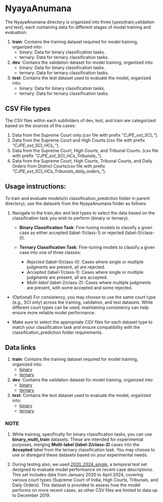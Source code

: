 # NyayaAnumana

The NyayaAnumana directory is organized into three types(train,validation and text), each containing data for different stages of model training and evaluation:

1. **train**: Contains the training dataset required for model training, organized into:
	 - binary: Data for binary classification tasks.
	 - ternary: Data for ternary classification tasks.
2. **dev**: Contains the validation dataset for model training, organized into:
	 - binary: Data for binary classification tasks.
	 - ternary: Data for ternary classification tasks.
3. **test**: Contains the test dataset used to evaluate the model, organized into:
	 - binary: Data for binary classification tasks.
	 - ternary: Data for ternary classification tasks.
 
 ## CSV File types
 
The CSV files within each subfolders of dev, test, and train are categorized based on the sources of the cases:
 1. Data from the Supreme Court only.(csv file with prefix *"CJPE_ext_SCI_"*).
 2. Data from the Supreme Court and High Courts.(csv file with prefix *"CJPE_ext_SCI_HCs_"*).
 3. Data from the Supreme Court, High Courts, and Tribunal Courts. (csv file with prefix *"CJPE_ext_SCI_HCs_Tribunals_"*).
 4. Data from the Supreme Court, High Courts, Tribunal Courts, and Daily Orders from District Courts(csv file with prefix *"CJPE_ext_SCI_HCs_Tribunals_daily_orders_"*).
 
 ## Usage instructions:
 
To train and evaluate models(in classification_prediction folder in parent directory), use the datasets from the NyayaAnumana folder as follows:
 
1. Navigate to the train,dev and test types to select the data based on the classification task you wish to perform (binary or ternary).
	- **Binary Classification Task**: Fine-tuning models to classify a given case as either accepted (label-1/class-1) or rejected (label-0/class-0).

	- **Ternary Classification Task**: Fine-tuning models to classify a given case into one of three classes:
	   - *Rejected* (label-0/class-0): Cases where single or multiple judgments are present, all are rejected.
	   - *Accepted* (label-1/class-1): Cases where single or multiple judgments are present, all are accepted.
	   - *Multi-label* (label-2/class-2): Cases where multiple judgments are present, with some accepted and some rejected.
   
 - (Optional) For consistency, you may choose to use the same court type (e.g., SCI only) across the training, validation, and test datasets. While different court types can be used, maintaining consistency can help ensure more reliable model performance.
 
 - Make sure to select the appropriate CSV files for each dataset type to match your classification task and ensure compatibility with the classification_prediction folder requirements.
 
 ## Data links

1. **train**: Contains the training dataset required for model training, organized into:
	 - [binary](https://huggingface.co/datasets/L-NLProc/NyayaAnumana-Classification-Data/resolve/main/train/binary_multi_train.zip)
	 - [ternary](https://huggingface.co/datasets/L-NLProc/NyayaAnumana-Classification-Data/resolve/main/train/ternary_multi_train.zip)
2. **dev**: Contains the validation dataset for model training, organized into:
	 - [binary](https://huggingface.co/datasets/L-NLProc/NyayaAnumana-Classification-Data/tree/main/dev/binary)
	 - [ternary](https://huggingface.co/datasets/L-NLProc/NyayaAnumana-Classification-Data/tree/main/dev/ternary)
3. **test**: Contains the test dataset used to evaluate the model, organized into:
	 - [binary](https://huggingface.co/datasets/L-NLProc/NyayaAnumana-Classification-Data/tree/main/test/binary)
	 - [ternary](https://huggingface.co/datasets/L-NLProc/NyayaAnumana-Classification-Data/tree/main/test/ternary)

	 
 ### NOTE
 
1. While training, specifically for binary classification tasks, you can use **binary_multi_train** datasets. These are intended for experimental purposes, merging **Multi-label (label-2/class-2)** cases into the **Accepted** label from the ternary classification task. You may choose to use or disregard these datasets based on your experimental needs.

2. During testing also, we used [2020_2024_single](https://huggingface.co/datasets/L-NLProc/NyayaAnumana-Classification-Data/resolve/main/test/2020_2024_single.zip), a temporal test set designed to evaluate model performance on recent case descriptions. This set includes data from January 2020 to April 2024, covering various court types (Supreme Court of India, High Courts, Tribunals, and Daily Orders). This dataset is provided to assess how the model performs on more recent cases, as other CSV files are limited to data up to December 2019.
 
